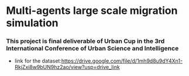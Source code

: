 # Multi-agents large scale migration simulation

### This project is final deliverable of Urban Cup in the 3rd International Conference of Urban Science and Intelligence
- link for the dataset:https://drive.google.com/file/d/1mh9d8u9dY4Xn1-RkjZxi8w9bUN9hz2ao/view?usp=drive_link
